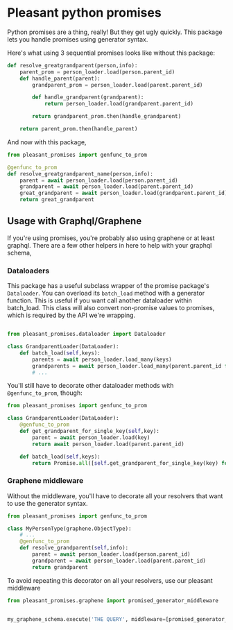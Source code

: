 # Pleasant python promises

Python promises are a thing, really! But they get ugly quickly. This package lets you handle promises using generator syntax.

Here's what using 3 sequential promises looks like without this package:

```python
def resolve_greatgrandparent(person,info):
    parent_prom = person_loader.load(person.parent_id)
    def handle_parent(parent):
        grandparent_prom = person_loader.load(parent.parent_id)

        def handle_grandparent(grandparent):
            return person_loader.load(grandparent.parent_id)

        return grandparent_prom.then(handle_grandparent)

    return parent_prom.then(handle_parent)

```

And now with this package,


```python
from pleasant_promises import genfunc_to_prom

@genfunc_to_prom
def resolve_greatgrandparent_name(person,info):
    parent = await person_loader.load(person.parent_id)
    grandparent = await person_loader.load(parent.parent_id)
    great_grandparent = await person_loader.load(grandparent.parent_id)
    return great_grandparent
```

## Usage with Graphql/Graphene

If you're using promises, you're probably also using graphene or at least graphql. There are a few other helpers in here to help with your graphql schema,

### Dataloaders

This package has a useful subclass wrapper of the promise package's `Dataloader`. You can overload its `batch_load` method with a generator function. This is useful if you want call another dataloader within batch_load. This class will also convert non-promise values to promises, which is required by the API we're wrapping. 

```python

from pleasant_promises.dataloader import Dataloader

class GrandparentLoader(DataLoader):
    def batch_load(self,keys):
        parents = await person_loader.load_many(keys)
        grandparents = await person_loader.load_many(parent.parent_id for parent in parents)
        # ...
```

You'll still have to decorate other dataloader methods with `@genfunc_to_prom`, though:

```python
from pleasant_promises import genfunc_to_prom

class GrandparentLoader(DataLoader):
    @genfunc_to_prom
    def get_grandparent_for_single_key(self,key):
        parent = await person_loader.load(key)
        return await person_loader.load(parent.parent_id)

    def batch_load(self,keys):
        return Promise.all([self.get_grandparent_for_single_key(key) for key in keys])
```



### Graphene middleware

Without the middleware, you'll have to decorate all your resolvers that want to use the generator syntax. 

```python
from pleasant_promises import genfunc_to_prom

class MyPersonType(graphene.ObjectType):
    # ...
    @genfunc_to_prom
    def resolve_grandparent(self,info):
        parent = await person_loader.load(person.parent_id)
        grandparent = await person_loader.load(parent.parent_id)
        return grandparent

```

To avoid repeating this decorator on all your resolvers, use our pleasant middleware

```python
from pleasant_promises.graphene import promised_generator_middleware


my_graphene_schema.execute('THE QUERY', middleware=[promised_generator_middleware])


```